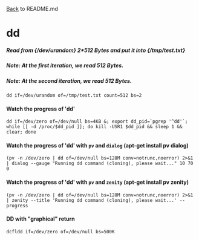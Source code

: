 [Back](README.md) to README.md

# dd

##### Read from {/dev/urandom} 2*512 Bytes and put it into {/tmp/test.txt}
##### Note: At the first iteration, we read 512 Bytes.
##### Note: At the second iteration, we read 512 Bytes.
```
dd if=/dev/urandom of=/tmp/test.txt count=512 bs=2
```

#### Watch the progress of 'dd'
```
dd if=/dev/zero of=/dev/null bs=4KB &; export dd_pid=`pgrep '^dd'`; while [[ -d /proc/$dd_pid ]]; do kill -USR1 $dd_pid && sleep 1 && clear; done
```

#### Watch the progress of 'dd' with `pv` and `dialog` (apt-get install pv dialog)
```
(pv -n /dev/zero | dd of=/dev/null bs=128M conv=notrunc,noerror) 2>&1 | dialog --gauge "Running dd command (cloning), please wait..." 10 70 0
```

#### Watch the progress of 'dd' with `pv` and `zenity` (apt-get install pv zenity)
```
(pv -n /dev/zero | dd of=/dev/null bs=128M conv=notrunc,noerror) 2>&1 | zenity --title 'Running dd command (cloning), please wait...' --progress
```

#### DD with "graphical" return
```
dcfldd if=/dev/zero of=/dev/null bs=500K
```
